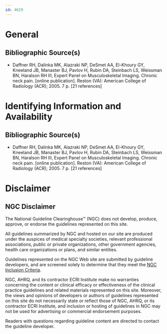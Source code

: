 ```yaml
---
id: 4629
---
```


# General

## Bibliographic Source(s)

- Daffner RH, Dalinka MK, Alazraki NP, DeSmet AA, El-Khoury GY, Kneeland JB, Manaster BJ, Pavlov H, Rubin DA, Steinbach LS, Weissman BN, Haralson RH III, Expert Panel on Musculoskeletal Imaging. Chronic neck pain. [online publication]. Reston (VA): American College of Radiology (ACR); 2005. 7 p. [21 references]

# Identifying Information and Availability

## Bibliographic Source(s)

- Daffner RH, Dalinka MK, Alazraki NP, DeSmet AA, El-Khoury GY, Kneeland JB, Manaster BJ, Pavlov H, Rubin DA, Steinbach LS, Weissman BN, Haralson RH III, Expert Panel on Musculoskeletal Imaging. Chronic neck pain. [online publication]. Reston (VA): American College of Radiology (ACR); 2005. 7 p. [21 references]

# Disclaimer

## NGC Disclaimer

The National Guideline Clearinghouse™ (NGC) does not develop, produce, approve, or endorse the guidelines represented on this site.

All guidelines summarized by NGC and hosted on our site are produced under the auspices of medical specialty societies, relevant professional associations, public or private organizations, other government agencies, health care organizations or plans, and similar entities.

Guidelines represented on the NGC Web site are submitted by guideline developers, and are screened solely to determine that they meet the [NGC Inclusion Criteria](/help-and-about/summaries/inclusion-criteria).

NGC, AHRQ, and its contractor ECRI Institute make no warranties concerning the content or clinical efficacy or effectiveness of the clinical practice guidelines and related materials represented on this site. Moreover, the views and opinions of developers or authors of guidelines represented on this site do not necessarily state or reflect those of NGC, AHRQ, or its contractor ECRI Institute, and inclusion or hosting of guidelines in NGC may not be used for advertising or commercial endorsement purposes.

Readers with questions regarding guideline content are directed to contact the guideline developer.

